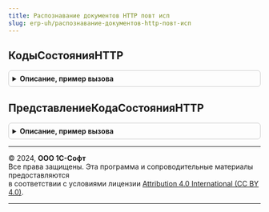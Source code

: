 ```yaml
---
title: Распознавание документов HTTP повт исп
slug: erp-uh/распознавание-документов-http-повт-исп
---
```



## КодыСостоянияHTTP
<details style="margin: 1em 0; padding: 0.5em; border: 1px solid #ccc; border-radius: 6px;">

<summary style="font-weight: bold; cursor: pointer;">Описание, пример вызова</summary>

```bsl

Функция КодыСостоянияHTTP() Экспорт
```

Пример вызова
```bsl
Результат = РаспознаваниеДокументовHTTPПовтИсп.КодыСостоянияHTTP() 
```
</details>

## ПредставлениеКодаСостоянияHTTP
<details style="margin: 1em 0; padding: 0.5em; border: 1px solid #ccc; border-radius: 6px;">

<summary style="font-weight: bold; cursor: pointer;">Описание, пример вызова</summary>

```bsl

Функция ПредставлениеКодаСостоянияHTTP(КодСостояния) Экспорт
```

Пример вызова
```bsl
Результат = РаспознаваниеДокументовHTTPПовтИсп.ПредставлениеКодаСостоянияHTTP(КодСостояния) 
```
</details>

---

© 2024, **ООО 1С-Софт**  
Все права защищены. Эта программа и сопроводительные материалы предоставляются  
в соответствии с условиями лицензии [Attribution 4.0 International (CC BY 4.0)](https://creativecommons.org/licenses/by/4.0/legalcode).

---
